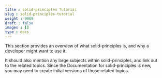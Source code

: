 ```yaml
---
title : solid-principles Tutorial
slug : solid-principles-tutorial
weight : 9989
draft : false
images : []
type : docs
---
```


This section provides an overview of what solid-principles is, and why a developer might want to use it.

It should also mention any large subjects within solid-principles, and link out to the related topics.  Since the Documentation for solid-principles is new, you may need to create initial versions of those related topics.

